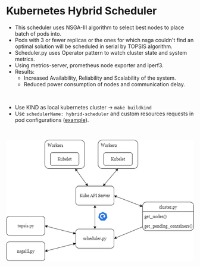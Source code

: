 # Kubernetes Hybrid Scheduler

- This scheduler uses NSGA-III algorithm to select best nodes to place batch of pods into.
- Pods with 3 or fewer replicas or the ones for which nsga couldn't find an optimal solution will be scheduled in serial by TOPSIS algorithm.
- Scheduler.py uses Operator pattern to watch cluster state and system metrics.
- Using metrics-server, prometheus node exporter and iperf3.
- Results:
  - Increased Availability, Reliability and Scalability of the system.
  - Reduced power consumption of nodes and communication delay.

<br/>

- Use KIND as local kubernetes cluster -> `make buildkind`
- Use `schedulerName: hybrid-scheduler` and custom resources requests in pod configurations ([example](kub-objects/nginx-deploy.yaml)).

<br/>

![Architecture](doc/custom-scheduler.png)